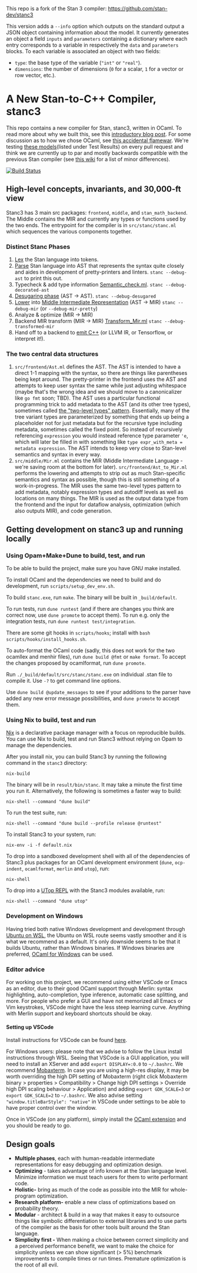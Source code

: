 This repo is a fork of the Stan 3 compiler: https://github.com/stan-dev/stanc3

This version adds a `--info` option which outputs on the standard output a JSON object containing information about the model. It currently generates an object a field `inputs` and `parameters` containing a dictionary where each entry corresponds to a variable in respectively the `data` and `parameters` blocks. To each variable is associated an object with two fields:
- `type`: the base type of the variable (`"int"` or `"real"`).
- `dimensions`: the number of dimensions (`0` for a scalar, `1` for a vector or row vector, etc.).

# A New Stan-to-C++ Compiler, stanc3
This repo contains a new compiler for Stan, stanc3, written in OCaml. To read more about why we built this, see this [introductory blog post](https://statmodeling.stat.columbia.edu/2019/03/13/stanc3-rewriting-the-stan-compiler/). For some discussion as to how we chose OCaml, see [this accidental flamewar](https://discourse.mc-stan.org/t/choosing-the-new-stan-compilers-implementation-language/6203).
We're testing [these models](https://jenkins.mc-stan.org/job/stanc3/job/master/)(listed under Test Results) on every pull request and think we are currently up to par and mostly backwards compatible with the previous Stan compiler (see [this wiki](https://github.com/stan-dev/stanc3/wiki/changes-from-stanc2) for a list of minor differences).

[![Build Status](http://d1m1s1b1.stat.columbia.edu:8080/job/stanc3/job/master/badge/icon)](http://d1m1s1b1.stat.columbia.edu:8080/job/stanc3/job/master/)

## High-level concepts, invariants, and 30,000-ft view
Stanc3 has 3 main src packages: `frontend`, `middle`, and `stan_math_backend`. The Middle contains the MIR and currently any types or functions used by the two ends.
The entrypoint for the compiler is in `src/stanc/stanc.ml` which sequences the various components together.

### Distinct Stanc Phases
1. [Lex](src/frontend/lexer.mll) the Stan language into tokens.
1. [Parse](src/frontend/parser.mly) Stan language into AST that represents the syntax quite closely and aides in development of pretty-printers and linters. `stanc --debug-ast` to print this out.
1. Typecheck & add type information [Semantic_check.ml](src/frontend/Semantic_check.ml).  `stanc --debug-decorated-ast`
1. [Desugaring phase](src/frontend/Desugar.ml) (AST -> AST). `stanc --debug-desugared`
1. [Lower](src/frontend/Ast_to_Mir.ml) into [Middle Intermediate Representation](src/middle/Mir.ml) (AST -> MIR) `stanc --debug-mir` (or `--debug-mir-pretty`)
1. Analyze & optimize (MIR -> MIR)
1. Backend MIR transform (MIR -> MIR) [Transform_Mir.ml](src/stan_math_backend/Transform_Mir.ml)  `stanc --debug-transformed-mir`
1. Hand off to a backend to [emit C++](src/stan_math_backend/Stan_math_code_gen.ml) (or LLVM IR, or Tensorflow, or interpret it!).

### The two central data structures

1. `src/frontend/Ast.ml` defines the AST. The AST is intended to have a direct 1-1 mapping with the syntax, so there are things like parentheses being kept around.
The pretty-printer in the frontend uses the AST and attempts to keep user syntax the same while just adjusting whitespace (maybe that's the wrong idea and we should move to a canonicalizer like `go fmt` soon; TBD). The AST uses a particular functional programming trick to add metadata to the AST (and its other tree types), sometimes called [the "two-level types" pattern](http://lambda-the-ultimate.org/node/4170#comment-63836). Essentially, many of the tree variant types are parameterized by something that ends up being a placeholder not for just metadata but for the recursive type including metadata, sometimes called the fixed point. So instead of recursively referencing `expression` you would instead reference type parameter `'e`, which will later be filled in with something like `type expr_with_meta = metadata expression`.
The AST intends to keep very close to Stan-level semantics and syntax in every way.
2. `src/middle/Mir.ml` contains the MIR (Middle Intermediate Language - we're saving room at the bottom for later). `src/frontend/Ast_to_Mir.ml` performs the lowering and attempts to strip out as much Stan-specific semantics and syntax as possible, though this is still something of a work-in-progress. The MIR uses the same two-level types pattern to add metadata, notably expression types and autodiff levels as well as locations on many things. The MIR is used as the output data type from the frontend and the input for dataflow analysis, optimization (which also outputs MIR), and code generation.

## Getting development on stanc3 up and running locally

### Using Opam+Make+Dune to build, test, and run
To be able to build the project, make sure you have GNU make installed.

To install OCaml and the dependencies we need to build and do development, run `scripts/setup_dev_env.sh`.

To build `stanc.exe`, run `make`. The binary will be built in `_build/default`.

To run tests, run `dune runtest` (and if there are changes you think are correct now, use `dune promote` to accept them).
To run e.g. only the integration tests, run `dune runtest test/integration`.

There are some git hooks in `scripts/hooks`; install with `bash scripts/hooks/install_hooks.sh`.

To auto-format the OCaml code (sadly, this does not work for the two ocamllex
and menhir files), run ` dune build @fmt ` or  `make format`.
To accept the changes proposed by ocamlformat, run `dune promote`.

Run `./_build/default/src/stanc/stanc.exe` on individual .stan file to compile it. Use `-?` to get command line options.

Use `dune build @update_messages` to see if your additions to the parser have added any new error message possibilities, and `dune promote` to accept them.

### Using Nix to build, test and run
[Nix](https://nixos.org/nix/) is a declarative package manager with a focus on reproducible builds.
You can use Nix to build, test and run Stanc3 without relying on Opam to manage the dependencies.

After you install nix, you can build Stanc3 by running the following command in the `stanc3` directory:

    nix-build

The binary will be in `result/bin/stanc`. It may take a minute the first time you run it.
Alternatively, the following is sometimes a faster way to build:

    nix-shell --command "dune build"

To run the test suite, run:

    nix-shell --command "dune build --profile release @runtest"

To install Stanc3 to your system, run:

    nix-env -i -f default.nix

To drop into a sandboxed development shell with all of the dependencies of Stanc3 plus packages for an OCaml development environment (`dune`, `ocp-indent`, `ocamlformat`, `merlin` and `utop`), run:

    nix-shell

To drop into a [UTop REPL](https://opam.ocaml.org/blog/about-utop/) with the Stanc3 modules available, run: 

    nix-shell --command "dune utop"

### Development on Windows
Having tried both native Windows development and development through [Ubuntu on WSL](https://www.microsoft.com/en-us/p/ubuntu-1804-lts/9n9tngvndl3q?activetab=pivot:overviewtab), the Ubuntu on WSL route seems vastly smoother and it is what we recommend as a default.
It's only downside seems to be that it builds Ubuntu, rather than Windows binaries.
If Windows binaries are preferred, [OCaml for Windows](https://fdopen.github.io/opam-repository-mingw/) can be used.

### Editor advice
For working on this project, we recommend using either VSCode or Emacs as an editor, due to their good OCaml support through Merlin: syntax highlighting, auto-completion, type inference, automatic case splitting, and more.
For people who prefer a GUI and have not memorized all Emacs or Vim keystrokes, VSCode might have the less steep learning curve.
Anything with Merlin support and keyboard shortcuts should be okay.

#### Setting up VSCode
Install instructions for VSCode can be found [here](https://code.visualstudio.com/docs/setup/setup-overview).

For Windows users: please note that we advise to follow the Linux install instructions through WSL.
Seeing that VSCode is a GUI application, you will need to install an XServer and add `export DISPLAY=:0.0` to `~/.bashrc`.
We recommend [Mobaxterm](https://mobaxterm.mobatek.net/).
In case you are using a high-res display, it may be worth overriding the high DPI setting of Mobaxterm (right click Mobaxterm binary > properties > Compatibility > Change high DPI settings > Override high DPI scaling behaviour > Application) and adding `export GDK_SCALE=3` or `export GDK_SCALE=2` to `~/.bashrc`.
We also advise setting `"window.titleBarStyle": "native"` in VSCode under settings to be able to have proper control over the window.

Once in VSCode (on any platform), simply install the [OCaml extension](https://github.com/reasonml-editor/vscode-reasonml) and you should be ready to go.

## Design goals
* **Multiple phases**, each with human-readable intermediate representations for easy debugging and optimization design.
* **Optimizing** - takes advantage of info known at the Stan language level. Minimize information we must teach users for them to write performant code.
* **Holistic-** bring as much of the code as possible into the MIR for whole-program optimization.
* **Research platform-** enable a new class of optimizations based on probability theory.
* **Modular** - architect & build in a way that makes it easy to outsource things like symbolic differentiation to external libraries and to use parts of the compiler as the basis for other tools built around the Stan language.
* **Simplicity first -** When making a choice between correct simplicity and a perceived performance benefit, we want to make the choice for simplicity unless we can show significant (> 5%) benchmark improvements to compile times or run times. Premature optimization is the root of all evil.
